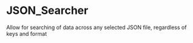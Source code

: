 # JSON_Searcher
Allow for searching of data across any selected JSON file, regardless of keys and format
